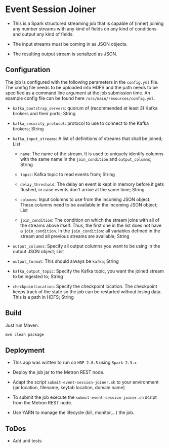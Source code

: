 # Event Session Joiner

* This is a Spark structured streaming job that is capable of (inner) joining any number streams with any kind of fields on any kind of conditions and output any kind of fields.

* The input streams must be coming in as JSON objects.

* The resulting output stream is serialized as JSON.

## Configuration

The job is configured with the following parameters in the `config.yml` file.
The config file needs to be uploaded into HDFS and the path needs to be specified as a command line argument at the job submission time.
An example config file can be found here `/src/main/resources/config.yml`.

* `kafka_bootstrap_servers`: quorum of (recommended at least 3) Kafka brokers and their ports; String

* `kafka_security_protocol`: protocol to use to connect to the Kafka brokers; String

* `kafka_input_streams`: A list of definitions of streams that shall be joined; List

  * `name`: The name of the stream. It is used to uniquely identify columns with the same name in the `join_condition` and `output_columns`; String

  * `topic`: Kafka topic to read events from; String

  * `delay_threshold`: The delay an event is kept in memory before it gets flushed, in case events don't arrive at the same time; String

  * `columns`: Input columns to use from the incoming JSON object. These columns need to be available in the incoming JSON object; List

  * `join_condition`: The condition on which the stream joins with all of the streams above itself. Thus, the first one in the list does not have a `join_condition`. In the `join_condition`: all variables defined in the stream and all previous streams are available; String

* `output_columns`: Specify all output columns you want to be using in the output JSON object; List

* `output_format`: This should always be `kafka`; String

* `kafka_output_topic`: Specify the Kafka topic, you want the joined stream to be ingested to; String

* `checkpointLocation`: Specify the checkpoint location. The checkpoint keeps track of the state so the job can be restarted without losing data. This is a path in HDFS; String

## Build

Just run Maven:

```bash
mvn clean package
```

## Deployment

* This app was written to run on `HDP 2.6.5` using `Spark 2.3.x`

* Deploy the job jar to the Metron REST node.

* Adapt the script `submit-event-session-joiner.sh` to your environment (jar location, filename, keytab location, domain name)

* To submit the job execute the `submit-event-session-joiner.sh` script from the Metron REST node.

* Use YARN to manage the lifecycle (kill, monitor,...) the job.


## ToDos

* Add unit tests